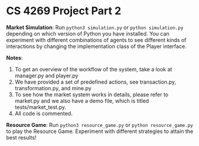 # CS 4269 Project Part 2

**Market Simulation**:
Run `python3 simulation.py` or `python simulation.py` depending on which version of Python you have installed. You can experiment with different combinations of agents to see different kinds of interactions by changing the implementation class of the Player interface.

**Notes**:
1. To get an overview of the workflow of the system, take a look at manager.py and player.py
2. We have provided a set of predefined actions, see transaction.py, transformation.py, and mine.py
3. To see how the market system works in details, please refer to market.py and we also have a demo file, which is titled tests/market_test.py.
4. All code is commented.

**Resource Game**:
Run `python3 resource_game.py` or `python resource_game.py` to play the Resource Game. Experiment with different strategies to attain the best results!
